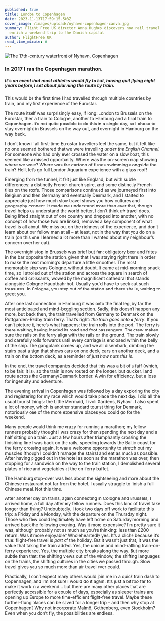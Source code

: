 ```yaml
---
published: true
title: London to Copenhagen
date: 2023-11-13T17:59:15.503Z
cover_image: /images/uploads/nyhavn-copenhagen-canva.jpg
summary: Flight Free UK director Anna Hughes discovers how rail travel can
  enrich a weekend trip to the Danish capital
author: FlightFree UK
read_time_minute: 6
---
```

![](/images/uploads/nyhavn-copenhagn-lg-canva.jpg "The 17th-century waterfront of Nyhavn, Copenhagen")

### In 2017 I ran the Copenhagen marathon.

##### It’s an event that most athletes would fly to but, having quit flying eight years before, I set about planning the route by train.

This would be the first time I had travelled through multiple countries by train, and my first experience of the Eurostar.

The route itself was surprisingly easy, if long: London to Brussels on the Eurostar, then a train to Cologne, another to Hamburg and a final train to Copenhagen. It’s not quite possible to do this in a single day, so I chose to stay overnight in Brussels on the way out, and overnight in Hamburg on the way back. 

I don’t know if all first-time Eurostar travellers feel the same, but it felt like no one seemed bothered that we were travelling *under the English Channel.* For someone who had only ever crossed the water on a slow boat, this seemed like a missed opportunity. Where was the on-screen map showing where we were? Where was the cartoon of fishes swimming alongside the train? Hell, let’s go full London Aquarium experience with a glass roof!

Emerging from the tunnel, it felt just like England, but with subtle differences: a distinctly French church spire, and some distinctly French tiles on the roofs. Those comparisons continued as we journeyed first into Belgium and then Germany and eventually Denmark, and I started to appreciate just how much slow travel shows you how cultures and geography connect. It made me understand more than ever that, though travel helps us understand the world better, I don’t think *air* travel does. Being lifted straight out of one country and dropped into another, with no concept of how those two are linked, removes a key component of what travel is all about. We miss out on the richness of the experience, and don’t learn about our fellow man at all – at least, not in the way that you do on a train (on this one I learned a lot more than I wanted about my neighbour’s concern over her cat).

The overnight stop in Brussels was brief but fun: obligatory beer and frites in the bar opposite the station, given that I was staying right there in order to make the next morning’s departure a little smoother. The most memorable stop was Cologne, without doubt. It came at mid-morning snack time, so I strolled out of the station and across the square in search of coffee and croissants, wowed by the magnificent cathedral that stands alongside Cologne Hauptbahnhof. Usually you’d have to seek out such treasures. In Cologne, you step out of the station and there she is, waiting to greet you.

After one last connection in Hamburg it was onto the final leg, by far the most anticipated and mind-boggling section. Sadly, this doesn’t happen any more, but back then, the train travelled from Germany to Denmark on the Puttgarden-Rødby train ferry. That’s right: *the train goes onto a ferry*. If you can’t picture it, here’s what happens: the train rolls into the port. The ferry is there waiting, having loaded its road and foot passengers. The crew makes sure the rails on the ferry align with the rails on the ground. The train slowly and carefully rolls forwards until every carriage is enclosed within the belly of the ship. The gangplank comes up, and we all disembark, climbing the stairs past a sign that shows cars on one deck, cars on another deck, and a train on the bottom deck, as a reminder of *just how nuts this is*. 

In the end, the travel companies decided that this was a bit of a faff (which, to be fair, it is), so the train is now routed on the longer, but quicker, land route across the Germany/Denmark border. A win for efficiency, but a loss for ingenuity and adventure.

The evening arrival in Copenhagen was followed by a day exploring the city and registering for my race which would take place the next day. I did all the usual tourist things: the Little Mermaid, Tivoli Gardens, Nyhavn. I also spent a lot of money, which is another standard tourist thing for Denmark, notoriously one of the more expensive places you could go for the weekend. 

Many people would think me crazy for running a marathon; my fellow runners probably thought I was crazy for then spending the next day and a half sitting on a train. Just a few hours after triumphantly crossing the finishing line I was back on the rails, speeding towards the Baltic coast for the ferry crossing again. It was a welcome opportunity to stretch out my muscles (though I couldn’t manage the stairs) and eat as much as possible. After having pigged out in the hotel as soon as the marathon was over, then stopping for a sandwich on the way to the train station, I demolished several plates of rice and vegetables at the on-ferry buffet. 

The Hamburg stop-over was less about the sightseeing and more about the Chinese restaurant not far from the hotel. I usually struggle to finish a full Chinese meal. Not this time.

After another day on trains, again connecting in Cologne and Brussels, I arrived home, a full day after my fellow runners. Does this kind of travel take longer than flying? Undoubtedly. I took two days off work to facilitate this trip: a Friday and a Monday, with the departure on the Thursday night. Those who flew could legitimately have left home on Saturday morning and arrived back the following evening. Was it more expensive? I’m pretty sure it was, although probably not as much as you’re thinking: less than £200 return. Was it more enjoyable? Wholeheartedly yes. It’s a cliche because it’s true: flight-free travel is *part* of the holiday. But it wasn’t just that, it was the value that taking the train added. Yes, the unique and mind-rattling train-on-ferry experience. Yes, the multiple city breaks along the way. But more subtle than that: the shifting views out of the window, the shifting languages on the trains, the shifting cultures in the cities we passed through. Slow travel gives you so much more than air travel ever could.

Practically, I don’t expect many others would join me in a quick train dash to Copenhagen, and I’m not sure I would do it again. It’s just a bit *too* far to make it work in a weekend… but there are many other places that are perfectly accessible for a couple of days, especially as sleeper trains are opening up Europe to more time-efficient flight-free travel. Maybe these further-flung places can be saved for a longer trip – and then why stop at Copenhagen? Why not incorporate Malmö, Gothenberg, even Stockholm? Even when you don’t fly, the possibilities are endless.
